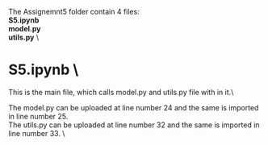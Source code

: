 The Assignemnt5 folder contain 4 files:\
**S5.ipynb**\
**model.py**\
**utils.py** \

# S5.ipynb \
This is the main file, which calls model.py and utils.py file with in it.\

The model.py can be uploaded at line number 24 and the same is imported in line number 25. \
The utils.py can be uploaded at line number 32 and the same is imported in line number 33. \

